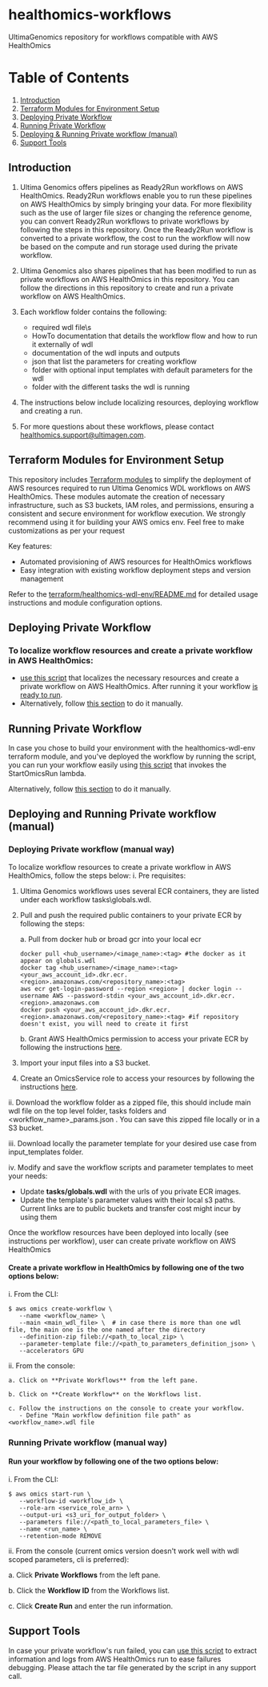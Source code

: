 # healthomics-workflows
UltimaGenomics repository for workflows compatible with AWS HealthOmics

# Table of Contents
1. [Introduction](#Introduction)
2. [Terraform Modules for Environment Setup](#Terraform-Modules-for-Environment-Setup)
3. [Deploying Private Workflow](#Deploying-Private-Workflow)
4. [Running Private Workflow](#Running-Private-Workflow)
5. [Deploying & Running Private workflow (manual)](Deploying-and-Running-Private-workflow-(manual))
6. [Support Tools](#Support-Tools)
## Introduction

1.	Ultima Genomics offers pipelines as Ready2Run workflows on AWS HealthOmics. Ready2Run workflows enable you to run these pipelines on AWS HealthOmics by simply bringing your data. For more flexibility such as the use of larger file sizes or changing the reference genome, you can convert Ready2Run workflows to private workflows by following the steps in this repository. Once the Ready2Run workflow is converted to a private workflow, the cost to run the workflow will now be based on the compute and run storage used during the private workflow.

2.	Ultima Genomics also shares pipelines that has been modified to run as private workflows on AWS HealthOmics in this repository. You can follow the directions in this repository to create and run a private workflow on AWS HealthOmics.
  
3.	Each workflow folder contains the following:
    - required wdl file\s
    - HowTo documentation that details the workflow flow and how to run it externally of wdl
    - documentation of the wdl inputs and outputs
    - json that list the parameters for creating workflow
    - folder with optional input templates with default parameters for the wdl
    - folder with the different tasks the wdl is running

4. The instructions below include localizing resources, deploying workflow and creating a run.
5. For more questions about these workflows, please contact healthomics.support@ultimagen.com.

## Terraform Modules for Environment Setup
This repository includes [Terraform modules](terraform/healthomics-wdl-env)
to simplify the deployment of AWS resources required to run Ultima Genomics WDL workflows on AWS HealthOmics.
These modules automate the creation of necessary infrastructure, such as S3 buckets, IAM roles, and permissions,
ensuring a consistent and secure environment for workflow execution.
We strongly recommend using it for building your AWS omics env.
Feel free to make customizations as per your request

Key features:
- Automated provisioning of AWS resources for HealthOmics workflows
- Easy integration with existing workflow deployment steps and version management

Refer to the [terraform/healthomics-wdl-env/README.md](terraform/healthomics-wdl-env/README.md) for detailed usage instructions and module configuration options.

## Deploying Private Workflow
### To localize workflow resources and create a private workflow in AWS HealthOmics:
- [use this script](scripts/healthomics_wf/create_healthomics_workflow.py) that localizes the necessary resources and create a private workflow on AWS HealthOmics. After running it your workflow [is ready to run](#running-private-workflow).
- Alternatively, follow [this section](#Deploying-Private-workflow-(manual-way)) to do it manually.

## Running Private Workflow
In case you chose to build your environment with the healthomics-wdl-env terraform module, and you've deployed the workflow by running the script, you can run your workflow easily using [this script](scripts/healthomics_wf/invoke_healthomics_run.py) that invokes the StartOmicsRun lambda.

Alternatively, follow [this section](#Running-Private-workflow-(manual-way)) to do it manually.

## Deploying and Running Private workflow (manual)
### Deploying Private workflow (manual way)

To localize workflow resources to create a private workflow in AWS HealthOmics, follow the steps below:
i. Pre requisites: 
1. Ultima Genomics workflows uses several ECR containers, they are listed under each workflow tasks\globals.wdl.

2. Pull and push the required public containers to your private ECR by following the steps:

    a. Pull from docker hub or broad gcr into your local ecr
     ~~~
     docker pull <hub_username>/<image_name>:<tag> #the docker as it appear on globals.wdl
     docker tag <hub_username>/<image_name>:<tag> <your_aws_account_id>.dkr.ecr.<region>.amazonaws.com/<repository_name>:<tag>
     aws ecr get-login-password --region <region> | docker login --username AWS --password-stdin <your_aws_account_id>.dkr.ecr.<region>.amazonaws.com
     docker push <your_aws_account_id>.dkr.ecr.<region>.amazonaws.com/<repository_name>:<tag> #if repository doesn't exist, you will need to create it first
     ~~~
   
    b. Grant AWS HealthOmics permission to access your private ECR by following the instructions [here](https://docs.aws.amazon.com/omics/latest/dev/permissions-resource.html#permissions-resource-ecr).
   
3. Import your input files into a S3 bucket.
4. Create an OmicsService role to access your resources by following the instructions [here](https://docs.aws.amazon.com/omics/latest/dev/setting-up-workflows.html).

ii. Download the workflow folder as a zipped file, this should include main wdl file on the top level folder, tasks folders and <workflow_name>_params.json . You can save this zipped file locally or in a S3 bucket. 

iii. Download locally the parameter template for your desired use case from input_templates folder. 

iv. Modify and save the workflow scripts and parameter templates to meet your needs:
   - Update **tasks/globals.wdl** with the urls of you private ECR images.
   - Update the template's parameter values with their local s3 paths. Current links are to public buckets and transfer cost might incur by using them

Once the workflow resources have been deployed into locally (see instructions per workflow), user can create private workflow on AWS HealthOmics
#### Create a private workflow in HealthOmics by following one of the two options below:

i. From the CLI:
 ~~~
$ aws omics create-workflow \
    --name <workflow_name> \
    --main <main_wdl_file> \  # in case there is more than one wdl file, the main one is the one named after the directory
    --definition-zip fileb://<path_to_local_zip> \
    --parameter-template file://<path_to_parameters_definition_json> \
    --accelerators GPU
 ~~~
ii. From the console:
    
    a. Click on **Private Workflows** from the left pane.
    
    b. Click on **Create Workflow** on the Workflows list.
    
    c. Follow the instructions on the console to create your workflow.
       - Define "Main workflow definition file path" as <workflow_name>.wdl file

### Running Private workflow (manual way)
#### Run your workflow by following one of the two options below:
   
i. From the CLI:
 ~~~
$ aws omics start-run \
    --workflow-id <workflow_id> \
    --role-arn <service_role_arn> \
    --output-uri <s3_uri_for_output_folder> \
    --parameters file://<path_to_local_parameters_file> \
    --name <run_name> \
    --retention-mode REMOVE
 ~~~
ii. From the console (current omics version doesn't work well with wdl scoped parameters, cli is preferred):
   
   a. Click **Private Workflows** from the left pane.

   b. Click the **Workflow ID** from the Workflows list.

   c. Click **Create Run** and enter the run information.

## Support Tools

In case your private workflow's run failed, you can [use this script](scripts/healthomics_support/README.md) to extract information and logs from AWS HealthOmics run to ease failures
debugging. Please attach the tar file generated by the script in any support call.

